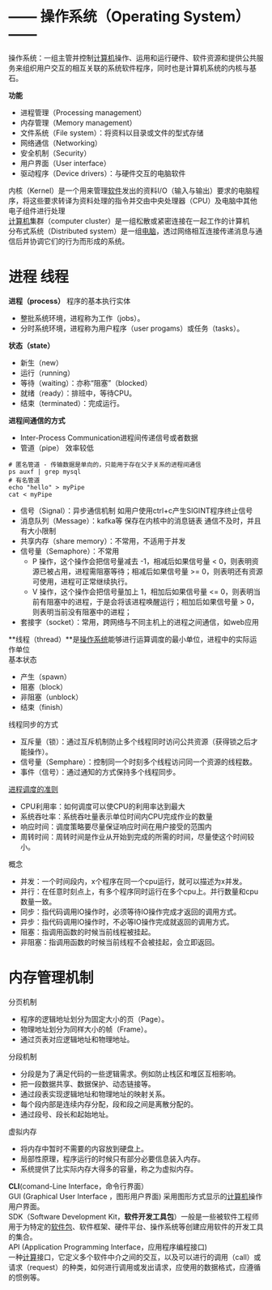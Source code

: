 
# —— 操作系统（Operating System） ——
操作系统：一组主管并控制[计算机](https://zh.wikipedia.org/wiki/%E7%94%B5%E5%AD%90%E8%AE%A1%E7%AE%97%E6%9C%BA)操作、运用和运行硬件、软件资源和提供公共服务来组织用户交互的相互关联的系统软件程序，同时也是计算机系统的内核与基石。

**功能**

- 进程管理（Processing management）
- 内存管理（Memory management）
- 文件系统（File system）：将资料以目录或文件的型式存储
- 网络通信（Networking）
- 安全机制（Security）
- 用户界面（User interface）
- 驱动程序（Device drivers）：与硬件交互的电脑软件

内核（Kernel）是一个用来管理[软件](https://zh.wikipedia.org/wiki/%E8%BB%9F%E9%AB%94)发出的资料I/O（输入与输出）要求的电脑程序，将这些要求转译为资料处理的指令并交由中央处理器（CPU）及电脑中其他电子组件进行处理  <br />  [计算机](https://zh.wikipedia.org/wiki/%E9%9B%BB%E5%AD%90%E8%A8%88%E7%AE%97%E6%A9%9F)集群（computer cluster）是一组松散或紧密连接在一起工作的计算机  <br />  分布式系统（Distributed system）是一组[电脑](https://zh.wikipedia.org/wiki/%E9%9B%BB%E5%AD%90%E8%A8%88%E7%AE%97%E6%A9%9F)，透过网络相互连接传递消息与通信后并协调它们的行为而形成的系统。

# 进程 线程


**进程（process）** 程序的基本执行实体

- 整批系统环境，进程称为工作（jobs）。
- 分时系统环境，进程称为用户程序（user progams）或任务（tasks）。

**状态（state）**

- 新生（new）
- 运行（running）
- 等待（waiting）：亦称“阻塞”（blocked）
- 就绪（ready）：排班中，等待CPU。
- 结束（terminated）：完成运行。

**进程间通信的方式**

- Inter-Process Communication进程间传递信号或者数据
- 管道（pipe）	效率较低
```shell
# 匿名管道 - 传输数据是单向的，只能用于存在父子关系的进程间通信
ps auxf | grep mysql
# 有名管道
echo "hello" > myPipe
cat < myPipe
```

- 信号（Signal）：异步通信机制	如用户使用ctrl+c产生SIGINT程序终止信号
- 消息队列（Message）：kafka等	保存在内核中的消息链表	通信不及时，并且有大小限制
- 共享内存（share memory）：不常用，不适用于并发
- 信号量（Semaphore）：不常用
   - P 操作，这个操作会把信号量减去 -1，相减后如果信号量 < 0，则表明资源已被占用，进程需阻塞等待；相减后如果信号量 >= 0，则表明还有资源可使用，进程可正常继续执行。
   - V 操作，这个操作会把信号量加上 1，相加后如果信号量 <= 0，则表明当前有阻塞中的进程，于是会将该进程唤醒运行；相加后如果信号量 > 0，则表明当前没有阻塞中的进程；
- 套接字（socket）：常用，跨网络与不同主机上的进程之间通信，如web应用



**线程（thread）**是[操作系统](https://zh.wikipedia.org/wiki/%E6%93%8D%E4%BD%9C%E7%B3%BB%E7%BB%9F)能够进行运算调度的最小单位，进程中的实际运作单位  <br />  基本状态

- 产生（spawn）
- 阻塞（block）
- 非阻塞（unblock）
- 结束（finish）

线程同步的方式

- 互斥量（锁）：通过互斥机制防止多个线程同时访问公共资源（获得锁之后才能操作）。
- 信号量（Semphare）：控制同一个时刻多个线程访问同一个资源的线程数。
- 事件（信号）：通过通知的方式保持多个线程同步。

[进程调度的准则](http://www.chengxuchu.com/#/%E9%9D%A2%E8%AF%95%E5%9F%BA%E5%9C%B0/%E6%93%8D%E4%BD%9C%E7%B3%BB%E7%BB%9F/%E6%93%8D%E4%BD%9C%E7%B3%BB%E7%BB%9F?id=110-%e8%bf%9b%e7%a8%8b%e8%b0%83%e5%ba%a6%e7%9a%84%e5%87%86%e5%88%99)

- CPU利用率：如何调度可以使CPU的利用率达到最大
- 系统吞吐率：系统吞吐量表示单位时间内CPU完成作业的数量
- 响应时间：调度策略要尽量保证响应时间在用户接受的范围内
- 周转时间：周转时间是作业从开始到完成的所需的时间，尽量使这个时间较小。

概念

- 并发：一个时间段内，x个程序在同一个cpu运行，就可以描述为x并发。
- 并行：在任意时刻点上，有多个程序同时运行在多个cpu上。并行数量和cpu数量一致。
- 同步：指代码调用IO操作时，必须等待IO操作完成才返回的调用方式。
- 异步：指代码调用IO操作时，不必等IO操作完成就返回的调用方式。
- 阻塞：指调用函数的时候当前线程被挂起。
- 非阻塞：指调用函数的时候当前线程不会被挂起，会立即返回。




# 内存管理机制

分页机制

- 程序的逻辑地址划分为固定大小的页（Page）。
- 物理地址划分为同样大小的帧（Frame）。
- 通过页表对应逻辑地址和物理地址。

分段机制

- 分段是为了满足代码的一些逻辑需求。例如防止栈区和堆区互相影响。
- 把一段数据共享、数据保护、动态链接等。
- 通过段表实现逻辑地址和物理地址的映射关系。
- 每个段内部是连续内存分配，段和段之间是离散分配的。
- 通过段号、段长和起始地址。

虚拟内存

- 将内存中暂时不需要的内容放到硬盘上。
- 局部性原理，程序运行的时候只有部分必要信息装入内存。
- 系统提供了比实际内存大得多的容量，称之为虚拟内存。



**CLI**(comand-Line Interface，命令行界面）  <br />  GUI (Graphical User Interface ，图形用户界面)	采用图形方式显示的[计算机](https://zh.wikipedia.org/wiki/%E8%AE%A1%E7%AE%97%E6%9C%BA)操作用户界面。  <br />  SDK（Software Development Kit，**软件开发工具包**）一般是一些被软件工程师用于为特定的[软件包](https://zh.wikipedia.org/wiki/%E8%BD%AF%E4%BB%B6%E5%8C%85)、软件框架、硬件平台、操作系统等创建应用软件的开发工具的集合。  <br />  API (Application Programming Interface，应用程序编程接口)  <br />  一种[计算](https://zh.wikipedia.org/wiki/%E8%AE%A1%E7%AE%97)接口，它定义多个软件中介之间的交互，以及可以进行的调用（call）或请求（request）的种类，如何进行调用或发出请求，应使用的数据格式，应遵循的惯例等。




